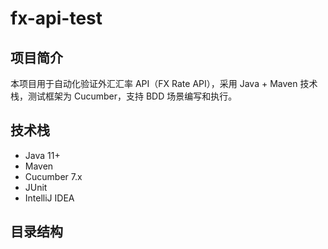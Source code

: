 # fx-api-test

## 项目简介
本项目用于自动化验证外汇汇率 API（FX Rate API），采用 Java + Maven 技术栈，测试框架为 Cucumber，支持 BDD 场景编写和执行。

## 技术栈
- Java 11+
- Maven
- Cucumber 7.x
- JUnit
- IntelliJ IDEA

## 目录结构